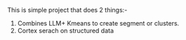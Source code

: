 This is simple project that does 2 things:-

1. Combines LLM+ Kmeans to create segment or clusters.
2. Cortex serach on structured data 
